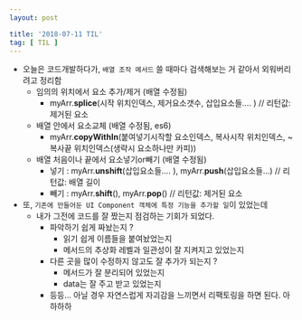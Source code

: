 ```yaml
---
layout: post

title: '2018-07-11 TIL'
tag: [ TIL ]
---
```


* 오늘은 코드개발하다가, `배열 조작 메서드` 쓸 때마다 검색해보는 거 같아서 외워버리려고 정리함
  * 임의의 위치에서 요소 추가/제거 (배열 수정됨)
    * myArr.**splice**(시작 위치인덱스, 제거요소갯수, 삽입요소들…. ) // 리턴값: 제거된 요소 
  * 배열 안에서 요소교체 (배열 수정됨, es6)
    * myArr.**copyWithIn**(붙여넣기시작할 요소인덱스, 복사시작 위치인덱스, ~복사끝 위치인덱스(생략시 요소하나만 카피))
  * 배열 처음이나 끝에서 요소넣기or빼기 (배열 수정됨) 
    * 넣기 : myArr.**unshift**(삽입요소들…. ), myArr.**push**(삽입요소들...) // 리턴값: 배열 길이
    * 빼기 : myArr.**shift**(), myArr.**pop**() // 리턴값: 제거된 요소
* 또, `기존에 만들어둔 UI Component 객체에 특정 기능을 추가할 일`이 있었는데
  * 내가 그전에 코드를 잘 짰는지 점검하는 기회가 되었다.
    * 파악하기 쉽게 짜놨는지 ?
      * 읽기 쉽게 이름들을 붙여놨었는지
      * 메서드의 추상화 레벨과 일관성이 잘 지켜지고 있었는지
    * 다른 곳을 많이 수정하지 않고도 잘 추가가 되는지 ?
      * 메서드가 잘 분리되어 있었는지
      * data는 잘 주고 받고 있었는지
    * 등등... 아닐 경우 자연스럽게 자괴감을 느끼면서 리팩토링을 하면 된다. 아하하하

